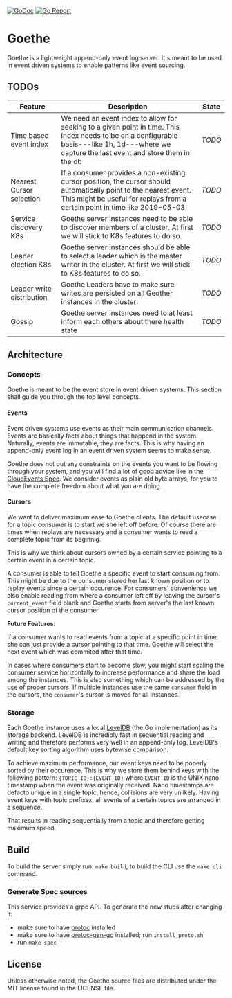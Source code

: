[![GoDoc](https://godoc.org/github.com/typusomega/goethe?status.svg)](http://godoc.org/github.com/typusomega/goethe)
[![Go Report](https://goreportcard.com/badge/github.com/typusomega/goethe)](https://goreportcard.com/report/github.com/typusomega/goethe)


# Goethe

Goethe is a lightweight append-only event log server. It's meant to be used in event driven systems to enable patterns like event sourcing.

## TODOs

| Feature                   | Description                                                                                                                                                                                      | State  |
| ------------------------- | ------------------------------------------------------------------------------------------------------------------------------------------------------------------------------------------------ | ------ |
| Time based event index    | We need an event index to allow for seeking to a given point in time. This index needs to be on a configurable basis---like 1h, 1d---where we capture the last event and store them in the db    | _TODO_ |
| Nearest Cursor selection  | If a consumer provides a non-existing cursor position, the cursor should automatically point to the nearest event. This might be useful for replays from a certain point in time like 2019-05-03 | _TODO_ |                                                                                    | _TODO_ |
| Service discovery K8s     | Goethe server instances need to be able to discover members of a cluster. At first we will stick to K8s features to do so.                                                                       | _TODO_ |
| Leader election K8s       | Goethe server instances should be able to select a leader which is the master writer in the cluster. At first we will stick to K8s features to do so.                                            | _TODO_ |
| Leader write distribution | Goethe Leaders have to make sure writes are persisted on all Geother instances in the cluster.                                                                                                   | _TODO_ |
| Gossip                    | Goethe server instances need to at least inform each others about there health state                                                                                                             | _TODO_ |

## Architecture

### Concepts

Goethe is meant to be the event store in event driven systems. This section shall guide you through the top level concepts.

#### Events

Event driven systems use events as their main communication channels. Events are basically facts about things that happend in the system. Naturally, events are immutable, they are facts. This is why having an append-only event log in an event driven system seems to make sense.

Goethe does not put any constraints on the events you want to be flowing through your system, and you will find a lot of good advice like in the [CloudEvents Spec](https://github.com/cloudevents/spec).
We consider events as plain old byte arrays, for you to have the complete freedom about what you are doing.

#### Cursors

We want to deliver maximum ease to Goethe clients. The default usecase for a topic consumer is to start we she left off before.
Of course there are times when replays are necessary and a consumer wants to read a complete topic from its beginnig.

This is why we think about cursors owned by a certain service pointing to a certain event in a certain topic.

A consumer is able to tell Goethe a specific event to start consuming from. This might be due to the consumer stored her last known position or to replay events since a certain occurence.
For consumers' convenience we also enable reading from where a consumer left off by leaving the cursor's `current_event` field blank and Goethe starts from server's the last known cursor position of the consumer.

__Future Features__:  

If a consumer wants to read events from a topic at a specific point in time, she can just provide a cursor pointing to that time. Goethe will select the next event which was commited after that time.

In cases where consumers start to become slow, you might start scaling the consumer service horizontally to increase performance and share the load among the instances.
This is also something which can be addressed by the use of proper cursors. If multiple instances use the same `consumer` field in the cursors, the `consumer`'s cursor is moved for all instances.

### Storage

Each Goethe instance uses a local [LevelDB](https://github.com/syndtr/goleveldb) (the Go implementation) as its storage backend.
LevelDB is incredibly fast in sequential reading and writing and therefore performs very well in an append-only log.
LevelDB's default key sorting algorithm uses bytewise comparison. 

To achieve maximum performance, our event keys need to be poperly sorted by their occurence.
This is why we store them behind keys with the following pattern: `{TOPIC_ID}:{EVENT_ID}` where `EVENT_ID` is the UNIX nano timestamp when the event was originally received.
Nano timestamps are defacto unique in a single topic, hence, collisions are very unlikely.
Having event keys with topic prefixex, all events of a certain topics are arranged in a sequence.

That results in reading sequentially from a topic and therefore getting maximum speed.

## Build

To build the server simply run: `make build`, to build the CLI use the `make cli` command.

### Generate Spec sources

This service provides a grpc API. To generate the new stubs after changing it:
* make sure to have [protoc](https://github.com/protocolbuffers/protobuf/releases) installed
* make sure to have [protoc-gen-go](https://github.com/golang/protobuf) installed; run `install_proto.sh`
* run `make spec`

## License
Unless otherwise noted, the Goethe source files are distributed under the MIT license found in the LICENSE file.